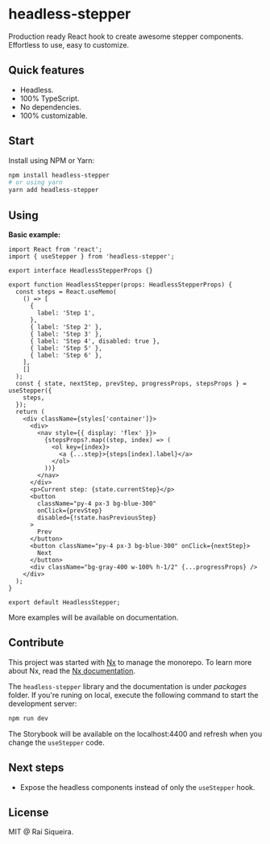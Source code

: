 # headless-stepper

Production ready React hook to create awesome stepper components. Effortless to use, easy to customize.

## Quick features

- Headless.
- 100% TypeScript.
- No dependencies.
- 100% customizable.

## Start

Install using NPM or Yarn:

```bash
npm install headless-stepper
# or using yarn
yarn add headless-stepper
```

## Using

**Basic example:**

```tsx
import React from 'react';
import { useStepper } from 'headless-stepper';

export interface HeadlessStepperProps {}

export function HeadlessStepper(props: HeadlessStepperProps) {
  const steps = React.useMemo(
    () => [
      {
        label: 'Step 1',
      },
      { label: 'Step 2' },
      { label: 'Step 3' },
      { label: 'Step 4', disabled: true },
      { label: 'Step 5' },
      { label: 'Step 6' },
    ],
    []
  );
  const { state, nextStep, prevStep, progressProps, stepsProps } = useStepper({
    steps,
  });
  return (
    <div className={styles['container']}>
      <div>
        <nav style={{ display: 'flex' }}>
          {stepsProps?.map((step, index) => (
            <ol key={index}>
              <a {...step}>{steps[index].label}</a>
            </ol>
          ))}
        </nav>
      </div>
      <p>Current step: {state.currentStep}</p>
      <button
        className="py-4 px-3 bg-blue-300"
        onClick={prevStep}
        disabled={!state.hasPreviousStep}
      >
        Prev
      </button>
      <button className="py-4 px-3 bg-blue-300" onClick={nextStep}>
        Next
      </button>
      <div className="bg-gray-400 w-100% h-1/2" {...progressProps} />
    </div>
  );
}

export default HeadlessStepper;
```

More examples will be available on documentation.

## Contribute

This project was started with [Nx](https://nx.dev) to manage the monorepo. To learn more about Nx, read the [Nx documentation](https://nx.dev/).

The `headless-stepper` library and the documentation is under _packages_ folder. If you're runing on local, execute the following command to start the development server:

```bash
npm run dev
```

The Storybook will be available on the localhost:4400 and refresh when you change the `useStepper` code.

## Next steps

- Expose the headless components instead of only the `useStepper` hook.

## License

MIT @ Raí Siqueira.
